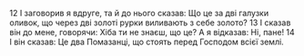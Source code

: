 12 І заговорив я вдруге, та й до нього сказав: Що це за дві галузки оливок, що через дві золоті рурки виливають з себе золото? 13 І сказав він до мене, говорячи: Хіба ти не знаєш, що це? А я відказав: Ні, пане! 14 І він сказав: Це два Помазанці, що стоять перед Господом всієї землі.
